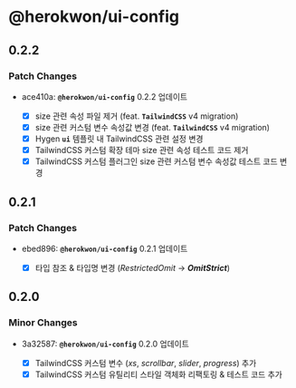 # @herokwon/ui-config

## 0.2.2

### Patch Changes

- ace410a: **`@herokwon/ui-config`** 0.2.2 업데이트

  - [x] size 관련 속성 파일 제거 (feat. **`TailwindCSS`** v4 migration)
  - [x] size 관련 커스텀 변수 속성값 변경 (feat. **`TailwindCSS`** v4 migration)
  - [x] Hygen **`ui`** 템플릿 내 TailwindCSS 관련 설정 변경
  - [x] TailwindCSS 커스텀 확장 테마 size 관련 속성 테스트 코드 제거
  - [x] TailwindCSS 커스텀 플러그인 size 관련 커스텀 변수 속성값 테스트 코드 변경

## 0.2.1

### Patch Changes

- ebed896: **`@herokwon/ui-config`** 0.2.1 업데이트

  - [x] 타입 참조 & 타입명 변경 (_RestrictedOmit_ → **_OmitStrict_**)

## 0.2.0

### Minor Changes

- 3a32587: **`@herokwon/ui-config`** 0.2.0 업데이트

  - [x] TailwindCSS 커스텀 변수 (_xs_, _scrollbar_, _slider_, _progress_) 추가
  - [x] TailwindCSS 커스텀 유틸리티 스타일 객체화 리팩토링 & 테스트 코드 추가
